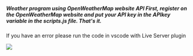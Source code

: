 <h5>

  Weather program using OpenWeatherMap website API
  First, register on the OpenWeatherMap website and put your API key in the APIkey variable in the scripts.js file. That's it.
  
</h5>
<p> If you have an error please run the code in vscode with Live Server plugin </p>
<img src="https://github.com/mahdi-GKH/weatherApp-API/assets/94890007/b56cab9f-9d23-44ef-83cd-47a847569cbe">


